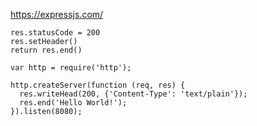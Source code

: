 https://expressjs.com/


```
res.statusCode = 200
res.setHeader()
return res.end()
```

```
var http = require('http');

http.createServer(function (req, res) {
  res.writeHead(200, {'Content-Type': 'text/plain'});
  res.end('Hello World!');
}).listen(8080);
```

